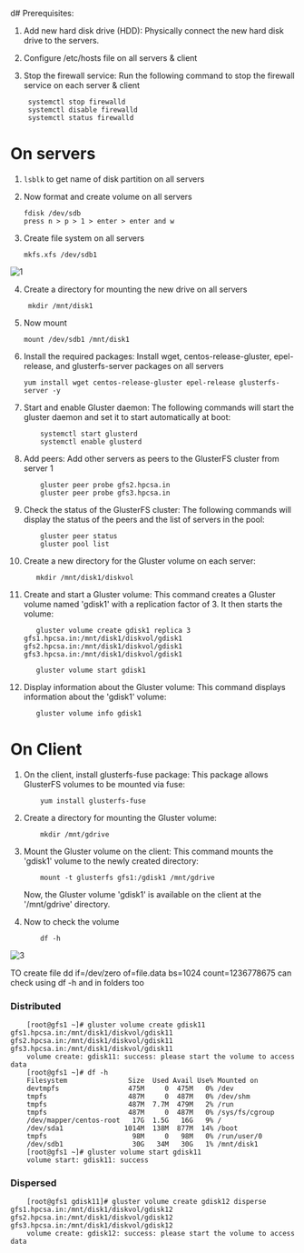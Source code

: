 d# Prerequisites: 

1. Add new hard disk drive (HDD): Physically connect the new hard disk drive to the servers. 

2. Configure /etc/hosts file on all servers & client

3. Stop the firewall service: Run the following command to stop the firewall service on each server & client

        systemctl stop firewalld
        systemctl disable firewalld 
        systemctl status firewalld


# On servers

1. `lsblk` to get name of disk partition on all servers
   
2. Now format and create volume on all servers
   
       fdisk /dev/sdb
       press n > p > 1 > enter > enter and w

3. Create file system on all servers
   
       mkfs.xfs /dev/sdb1
   
![1](https://github.com/shubnimkar/Storage-Backup-Management/assets/46809421/19cbc2c0-1b20-47c5-b15a-0e2ae0f16e96)

4. Create a directory for mounting the new drive on all servers

        mkdir /mnt/disk1

4. Now mount 

       mount /dev/sdb1 /mnt/disk1
  
   
6. Install the required packages: Install wget, centos-release-gluster, epel-release, and glusterfs-server packages on all servers
   
       yum install wget centos-release-gluster epel-release glusterfs-server -y
   

7. Start and enable Gluster daemon: The following commands will start the gluster daemon and set it to start automatically at boot:
   
           systemctl start glusterd
           systemctl enable glusterd
   
   
8. Add peers: Add other servers as peers to the GlusterFS cluster from server 1
   
           gluster peer probe gfs2.hpcsa.in
           gluster peer probe gfs3.hpcsa.in
   
   
9. Check the status of the GlusterFS cluster: The following commands will display the status of the peers and the list of servers in the pool:
   
           gluster peer status
           gluster pool list
   
   
10. Create a new directory for the Gluster volume on each server: 
   
           mkdir /mnt/disk1/diskvol
   
   
11. Create and start a Gluster volume: This command creates a Gluster volume named 'gdisk1' with a replication factor 
    of 3. It then starts the volume:
   
           gluster volume create gdisk1 replica 3 gfs1.hpcsa.in:/mnt/disk1/diskvol/gdisk1  gfs2.hpcsa.in:/mnt/disk1/diskvol/gdisk1 gfs3.hpcsa.in:/mnt/disk1/diskvol/gdisk1
   
           gluster volume start gdisk1
   
   
12. Display information about the Gluster volume: This command displays information about the 'gdisk1' volume:
   
           gluster volume info gdisk1
   

# On Client

1. On the client, install glusterfs-fuse package: This package allows GlusterFS volumes to be mounted via fuse:
   
           yum install glusterfs-fuse
   
   
2. Create a directory for mounting the Gluster volume:
   
           mkdir /mnt/gdrive
   
   
3. Mount the Gluster volume on the client: This command mounts the 'gdisk1' volume to the newly created directory:
   
           mount -t glusterfs gfs1:/gdisk1 /mnt/gdrive
   
   Now, the Gluster volume 'gdisk1' is available on the client at the '/mnt/gdrive' directory.

4. Now to check the volume

           df -h
![3](https://github.com/shubnimkar/Storage-Backup-Management/assets/46809421/84af6b98-bc7a-4ed7-9f59-dfd5deb30d23)

TO create file
dd if=/dev/zero of=file.data bs=1024 count=1236778675
can check using df -h
and in folders too

### Distributed

        [root@gfs1 ~]# gluster volume create gdisk11 gfs1.hpcsa.in:/mnt/disk1/diskvol/gdisk11  gfs2.hpcsa.in:/mnt/disk1/diskvol/gdisk11 gfs3.hpcsa.in:/mnt/disk1/diskvol/gdisk11
        volume create: gdisk11: success: please start the volume to access data
        [root@gfs1 ~]# df -h
        Filesystem               Size  Used Avail Use% Mounted on
        devtmpfs                 475M     0  475M   0% /dev
        tmpfs                    487M     0  487M   0% /dev/shm
        tmpfs                    487M  7.7M  479M   2% /run
        tmpfs                    487M     0  487M   0% /sys/fs/cgroup
        /dev/mapper/centos-root   17G  1.5G   16G   9% /
        /dev/sda1               1014M  138M  877M  14% /boot
        tmpfs                     98M     0   98M   0% /run/user/0
        /dev/sdb1                 30G   34M   30G   1% /mnt/disk1
        [root@gfs1 ~]# gluster volume start gdisk11
        volume start: gdisk11: success

### Dispersed
        [root@gfs1 gdisk11]# gluster volume create gdisk12 disperse gfs1.hpcsa.in:/mnt/disk1/diskvol/gdisk12  gfs2.hpcsa.in:/mnt/disk1/diskvol/gdisk12 gfs3.hpcsa.in:/mnt/disk1/diskvol/gdisk12
        volume create: gdisk12: success: please start the volume to access data
